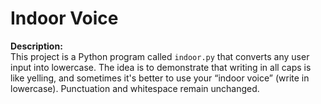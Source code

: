 # Indoor Voice

**Description:**  
This project is a Python program called `indoor.py` that converts any user input into lowercase. The idea is to demonstrate that writing in all caps is like yelling, and sometimes it's better to use your “indoor voice” (write in lowercase). Punctuation and whitespace remain unchanged.

